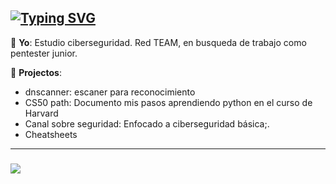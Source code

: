 ## [![Typing SVG](https://readme-typing-svg.demolab.com?font=VT323&pause=1000&color=FFFFFF&width=435&lines=Hola!++Soy+Alan!++%F0%9F%91%8B;Estudiante+de+Ciberseguridad)](https://git.io/typing-svg)

💬 **Yo**: Estudio ciberseguridad. Red TEAM, en busqueda de trabajo como pentester junior. 

🌱 **Projectos**:
- dnscanner: escaner para reconocimiento
- CS50 path: Documento mis pasos aprendiendo python en el curso de Harvard
- Canal sobre seguridad: Enfocado a ciberseguridad básica;.
- Cheatsheets

<hr>

### [![](https://skillicons.dev/icons?i=bash,powershell,python,html,mysql,php,css)](https://www.youtube.com/channel/UClDWmkM9WLQPfv3Hpx8ziJQ/)
